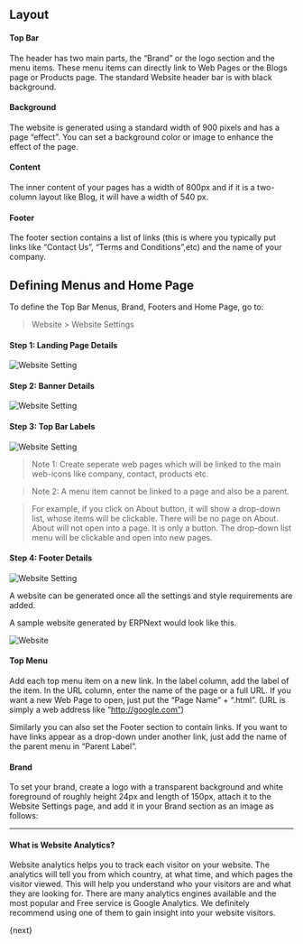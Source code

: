 ## Layout

#### Top Bar

The header has two main parts, the “Brand” or the logo section and the menu
items. These menu items can directly link to Web Pages or the Blogs page or
Products page. The standard Website header bar is with black background.

#### Background

The website is generated using a standard width of 900 pixels and has a page
“effect”. You can set a background color or image to enhance the effect of the
page.

#### Content

The inner content of your pages has a width of 800px and if it is a two-column
layout like Blog, it will have a width of 540 px.

#### Footer

The footer section contains a list of links (this is where you typically put
links like “Contact Us”, “Terms and Conditions”,etc) and the name of your
company.

## Defining Menus and Home Page

To define the Top Bar Menus, Brand, Footers and Home Page, go to:

> Website > Website Settings

#### Step 1: Landing Page Details

![Website Setting](/assets/manual_erpnext_com/old_images/erpnext/website-settings.png)

  
#### Step 2: Banner Details

![Website Setting](/assets/manual_erpnext_com/old_images/erpnext/website-settings-1.png)

  
#### Step 3: Top Bar Labels

![Website Setting](/assets/manual_erpnext_com/old_images/erpnext/website-settings-2.png)

> Note 1: Create seperate web pages which will be linked to the main web-icons
like company, contact, products etc.


> Note 2: A menu item cannot be linked to a page and also be a parent.


> For example, if you click on About button, it will show a drop-down list,
whose items will be clickable. There will be no page on About. About will not
open into a page. It is only a button. The drop-down list menu will be
clickable and open into new pages.


#### Step 4: Footer Details  

![Website Setting](/assets/manual_erpnext_com/old_images/erpnext/website-settings-3.png)

A website can be generated once all the settings and style requirements are
added.

A sample website generated by ERPNext would look like this.

![Website](/assets/manual_erpnext_com/old_images/erpnext/website-settings-4.png)

  
#### Top Menu

Add each top menu item on a new link. In the label column, add the label of
the item. In the URL column, enter the name of the page or a full URL. If you
want a new Web Page to open, just put the “Page Name” + “.html”. (URL is
simply a web address like “http://google.com”)

Similarly you can also set the Footer section to contain links. If you want to
have links appear as a drop-down under another link, just add the name of the
parent menu in “Parent Label”.

#### Brand

To set your brand, create a logo with a transparent background and white
foreground of roughly height 24px and length of 150px, attach it to the
Website Settings page, and add it in your Brand section as an image as
follows:

* * *

#### What is Website Analytics?

Website analytics helps you to track each visitor on your website. The
analytics will tell you from which country, at what time, and which pages the
visitor viewed. This will help you understand who your visitors are and what
they are looking for. There are many analytics engines available and the most
popular and Free service is Google Analytics. We definitely recommend using
one of them to gain insight into your website visitors.

{next}
